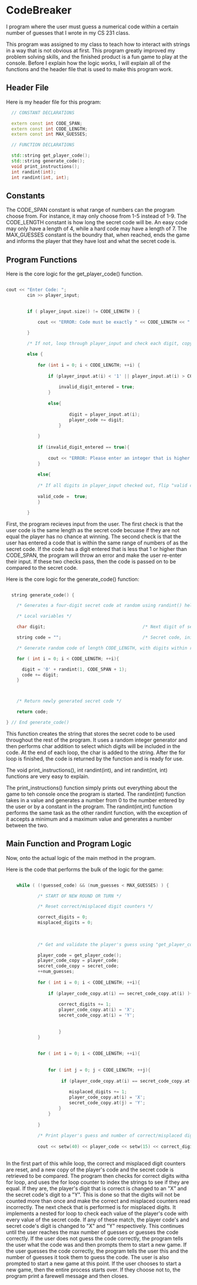# CodeBreaker
I program where the user must guess a numerical code within a certain number of guesses that I wrote in my CS 231 class.


This program was assigned to my class to teach how to interact with strings in a way that is not obvious at first. This program greatly improved my problem solving skills, and the finished product is a fun game to play at the console. Before I explain how the logic works, I will explain all of the functions and the header file that is used to make this program work.

## Header File

Here is my header file for this program:

```c++
  // CONSTANT DECLARATIONS

  extern const int CODE_SPAN;
  extern const int CODE_LENGTH;
  extern const int MAX_GUESSES;

  // FUNCTION DECLARATIONS

  std::string get_player_code();
  std::string generate_code();
  void print_instructions();
  int randint(int);
  int randint(int, int);
```
## Constants

The CODE_SPAN constant is what range of numbers can the program choose from. For instance, it may only choose from 1-5 instead of 1-9. 
The CODE_LENGTH constant is how long the secret code will be. An easy code may only have a length of 4, while a hard code may have a length of 7. 
The MAX_GUESSES constant is the boundry that, when reached, ends the game and informs the player that they have lost and what the secret code is. 

## Program Functions

Here is the core logic for the get_player_code() function.

```c++

cout << "Enter Code: ";
		cin >> player_input;

	
		if ( player_input.size() != CODE_LENGTH ) {

			cout << "ERROR: Code must be exactly " << CODE_LENGTH << " digits long!\n\n";

		}
	
		/* If not, loop through player_input and check each digit, copying validated digits into player_code */

		else {
			
			for (int i = 0; i < CODE_LENGTH; ++i) {
				
				if (player_input.at(i) < '1' || player_input.at(i) > CODE_SPAN + '0' ){
					
					invalid_digit_entered = true;
				}
				
				else{
			
						digit = player_input.at(i);
						player_code += digit;
					}
				
			}
				
			if (invalid_digit_entered == true){
					
				cout << "ERROR: Please enter an integer that is higher than 0 but lower than " << CODE_SPAN << ".\n";
			}
			
			else{
			
			/* If all digits in player_input checked out, flip "valid code" flag to true to exit validation loop */
			
			valid_code =  true;
			}

		}

```

First, the program recieves input from the user. The first check is that the user code is the same length as the secret code becuase if they are not equal the player has no chance at winning. The second check is that the user has entered a code that is within the same range of numbers of as the secret code. If the code has a digit entered that is less that 1 or higher than CODE_SPAN, the program will throw an error and make the user re-enter their input. If these two checks pass, then the code is passed on to be compared to the secret code. 

Here is the core logic for the generate_code() function:

```c++

  string generate_code() {

    /* Generates a four-digit secret code at random using randint() helper functions */

    /* Local variables */

    char digit;                                     /* Next digit of secret code */

    string code = "";                               /* Secret code, initially empty (append new digits using +=) */

    /* Generate random code of length CODE_LENGTH, with digits within range specified by CODE_SPAN */

    for ( int i = 0; i < CODE_LENGTH; ++i){

      digit = '0' + randint(1, CODE_SPAN + 1);
      code += digit;
    }



    /* Return newly generated secret code */

    return code;

} // End generate_code()

```

This function creates the string that stores the secret code to be used throughout the rest of the program. It uses a random integer generator and then performs char addition to select which digits will be included in the code. At the end of each loop, the char is added to the string. After the for loop is finished, the code is returned by the function and is ready for use.

The void print_instructions(), int randint(int), and  int randint(int, int) functions are very easy to explain.

The print_instructions() function simply prints out everything about the game to teh console once the program is started.
The randint(int) function takes in a value and generates a number from 0 to the number entered by the user or by a constant in the program.
The randint(int,int) function performs the same task as the other randint function, with the exception of it accepts a minimum and a maximum value and generates a number between the two.

## Main Function and Program Logic

Now, onto the actual logic of the main method in the program.

Here is the code that performs the bulk of the logic for the game:


```c++

	while ( (!guessed_code) && (num_guesses < MAX_GUESSES) ) {

			/* START OF NEW ROUND OR TURN */

			/* Reset correct/misplaced digit counters */

			correct_digits = 0;
			misplaced_digits = 0;
			
			
			
			/* Get and validate the player's guess using "get_player_code()"; increment guess counter */

			player_code = get_player_code();
			player_code_copy = player_code;
			secret_code_copy = secret_code;
			++num_guesses;
			
			for ( int i = 0; i < CODE_LENGTH; ++i){
				
				if (player_code_copy.at(i) == secret_code_copy.at(i) ){
					
					correct_digits += 1;
					player_code_copy.at(i) = 'X';
					secret_code_copy.at(i) = 'Y';
					
					
					}
			}
			
			
			for ( int i = 0; i < CODE_LENGTH; ++i){
				
				
				for ( int j = 0; j < CODE_LENGTH; ++j){
					
					 if (player_code_copy.at(i) == secret_code_copy.at(j) ){
						
						misplaced_digits += 1;
						player_code_copy.at(i) = 'X';
						secret_code_copy.at(j) = 'Y';
					}
				}
				
			}
			
			/* Print player's guess and number of correct/misplaced digits */
			
			cout << setw(40) << player_code << setw(15) << correct_digits << setw(15) << misplaced_digits << '\n';
			

```

In the first part of this while loop, the correct and misplaced digit counters are reset, and a new copy of the player's code and the secret code is retrieved to be compared. The program then checks for correct digits witha for loop, and uses the for loop counter to index the strings to see if they are equal. If they are, the player's digit that is correct is changed to an "X" and the secret code's digit to a "Y". This is done so that the digits will not be counted more than once and make the correct and misplaced counters read incorrectly. The next check that is performed is for misplaced digits. It implements a nested for loop to check each value of the player's code with every value of the secret code. If any of these match, the player code's and secret code's digit is changed to "X" and "Y" respectively. This continues until the user reaches the max number of guesses or guesses the code correctly. If the user does not guess the code correctly, the program tells the user what the code was and then prompts them to start a new game. If the user guesses the code correctly, the program tells the user this and the number of guesses it took them to guess the code. The user is also prompted to start a new game at this point. If the user chooses to start a new game, then the entire process starts over. If they choose not to, the program print a farewell message and then closes. 





